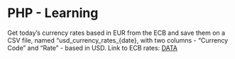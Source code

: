 # PHP - Learning

<p>Get today’s currency rates based in EUR from the ECB and save them on a CSV file, named
“usd_currency_rates_{date}, with two columns - “Currency Code” and “Rate” - based in USD.
Link to ECB rates: <a href="https://www.ecb.europa.eu/stats/eurofxref/eurofxref-daily.xml?5105e8233f9433cf70ac379d6">DATA</a></p>
